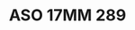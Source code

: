 ---
title: ASO 17MM 289
date: 
draft: false

# descripcion
description : Anillo de plata 925.

materials: Plata 1004

color: 

dimensions: 17mm diámetro

code: 05-23-1678

type: "Anillos"

categories: []

price: $6.730,00

price_eftvo: $5.720,00

# Images
# first image will be shown in the product page
images:
  # - image: "images/path_to_image"
  # La ubicacion de las imagenes es imagenes/Anillos/Anillos.Solo Plata/05-23-1678-aso-17mm-289
  - image: "./images/anillos/solo_plata/05-23-1678-aso-17mm-289.jpg"
---